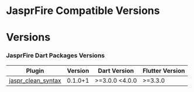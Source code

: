 # JasprFire Compatible Versions

# Versions


### JasprFire Dart Packages Versions
| Plugin | Version | Dart Version | Flutter Version |
|--------|---------|--------------|-----------------|
| [jaspr_clean_syntax](https://pub.dev/packages/jaspr_clean_syntax/versions/0.1.0+1) | 0.1.0+1 | >=3.0.0 <4.0.0 | >=3.3.0 |